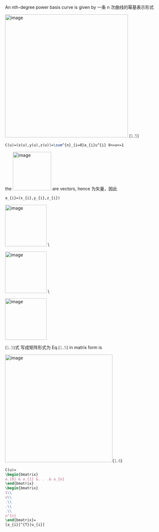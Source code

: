 An nth-degree power basis curve is given by 一条 n 次曲线的幂基表示形式

<img width="400" alt="image" src="https://github.com/ChenxingWang93/GeometryEngineering/assets/31954987/0f910a70-a060-4782-bf40-2292c92d719e"> (𝟷.𝟻)

``` Latex
C(u)=(x(u),y(u),z(u))=\sum^{n}_{i=0}a_{i}u^{i} 0<=u<=1
```

the <img width="125" alt="image" src="https://github.com/ChenxingWang93/GeometryEngineering/assets/31954987/8845a9cb-3ade-42b7-b650-3b166b114e3a"> are vectors, hence 为矢量，因此

``` Latex
a_{i}=(x_{i},y_{i},z_{i})
```

<img width="135" alt="image" src="https://github.com/ChenxingWang93/GeometryEngineering/assets/31954987/d755ff53-5f2e-4adc-ad55-a5389c91ac97"> \\

<img width="135" alt="image" src="https://github.com/ChenxingWang93/GeometryEngineering/assets/31954987/819b5468-8138-4765-9644-524b0e589c5b"> \\

<img width="135" alt="image" src="https://github.com/ChenxingWang93/GeometryEngineering/assets/31954987/7390c46b-6f1e-4f44-8a3e-94d4062aff80">

(𝟷.𝟻)式 写成矩阵形式为 Eq.(𝟷.𝟻) in matrix form is 

<img width="350" alt="image" src="https://github.com/ChenxingWang93/GeometryEngineering/assets/31954987/443de176-0f15-499c-9055-bb6ea70d26d3">(𝟷.𝟼)

``` Latex
C(u)=
\begin{bmatrix}
a_{0} & a_{1} &. . .& a_{n}
\end{bmatrix}
\begin{bmatrix}
1\\
u\\
.\\
.\\
.\\
u^{n}
\end{bmatrix}=
[a_{i}]^{T}[u_{i}]
```
